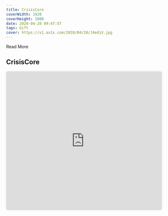```yaml
---
title: CrisisCore
coverWidth: 1920
coverHeight: 1080
date: 2020-04-28 09:47:57
tags: Gift
cover: https://s1.ax1x.com/2020/04/28/J4ediV.jpg
---
```


Read More
<!-- more -->

## CrisisCore

<iframe style="width:100%;height:450px;box-shadow:0px 0px 10px #eee;border-radius:5px" src="https://www.ddd.online/jq/webEdit/project/embedProject/xsPdM5Aq-eibjhZtQ-a1i5SRbi-wLLV7ab1" frameborder="0" allowvr allowfullscreen mozallowfullscreen="true" webkitallowfullscreen="true" onmousewheel="">
</iframe>